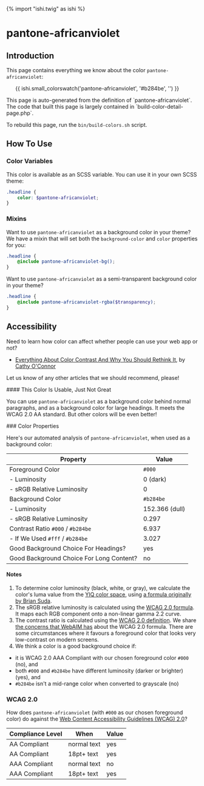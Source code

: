 {% import "ishi.twig" as ishi %}
# pantone-africanviolet

## Introduction

This page contains everything we know about the color `pantone-africanviolet`:

<div class="grid">
    <div class="cell">
        <div class="swatch">
            <ul>
                {{ ishi.small_colorswatch('pantone-africanviolet', '#b284be', '') }}
            </ul>
        </div>
    </div>
</div>

<div class="callout callout--info" markdown="1">
This page is auto-generated from the definition of `pantone-africanviolet`. The code that built this page is largely contained in `build-color-detail-page.php`.

To rebuild this page, run the `bin/build-colors.sh` script.
</div>

## How To Use

### Color Variables

This color is available as an SCSS variable. You can use it in your own SCSS theme:

```scss
.headline {
    color: $pantone-africanviolet;
}
```

### Mixins

Want to use `pantone-africanviolet` as a background color in your theme? We have a mixin that will set both the `background-color` and `color` properties for you:

```scss
.headline {
    @include pantone-africanviolet-bg();
}
```

Want to use `pantone-africanviolet` as a semi-transparent background color in your theme?

```scss
.headline {
    @include pantone-africanviolet-rgba($transparency);
}
```

## Accessibility

Need to learn how color can affect whether people can use your web app or not?

* [Everything About Color Contrast And Why You Should Rethink It](https://www.smashingmagazine.com/2014/10/color-contrast-tips-and-tools-for-accessibility/), by [Cathy O'Connor](http://www.twitter.com/cagocon)

Let us know of any other articles that we should recommend, please!
<div class="callout callout--warning" markdown="1">
#### This Color Is Usable, Just Not Great

You can use `pantone-africanviolet` as a background color behind normal paragraphs, and as a background color for large headings. It meets the WCAG 2.0 AA standard. But other colors will be even better!
</div>
### Color Properties

Here's our automated analysis of `pantone-africanviolet`, when used as a background color:

Property | Value
---------|------
Foreground Color | `#000`
- Luminosity | 0 (dark)
- sRGB Relative Luminosity | 0
Background Color | `#b284be`
- Luminosity | 152.366 (dull)
- sRGB Relative Luminosity | 0.297
Contrast Ratio `#000` / `#b284be` | 6.937
- If We Used `#fff` / `#b284be` | 3.027
Good Background Choice For Headings? | yes
Good Background Choice For Long Content? | no

#### Notes

1. To determine color luminosity (black, white, or gray), we calculate the color's luma value from the [YIQ color space](https://en.wikipedia.org/wiki/YIQ), using [a formula originally by Brian Suda](https://24ways.org/2010/calculating-color-contrast/).
1. The sRGB relative luminosity is calculated using the [WCAG 2.0 formula](https://www.w3.org/TR/WCAG20/#relativeluminancedef). It maps each RGB component onto a non-linear gamma 2.2 curve.
1. The contrast ratio is calculated using the [WCAG 2.0 definition](https://www.w3.org/TR/2008/REC-WCAG20-20081211/#contrast-ratiodef). We share [the concerns that WebAIM has](http://webaim.org/blog/wcag-2-1-feedback/) about the WCAG 2.0 formula. There are some circumstances where it favours a foreground color that looks very low-contrast on modern screens.
1. We think a color is a good background choice if:
  - it is WCAG 2.0 AAA Compliant with our chosen foreground color `#000` (no), and
  - both `#000` and `#b284be` have different luminosity (darker or brighter) (yes), and
  - `#b284be` isn't a mid-range color when converted to grayscale (no)

### WCAG 2.0

How does `pantone-africanviolet` (with `#000` as our chosen foreground color) do against the [Web Content Accessibility Guidelines (WCAG) 2.0](https://www.w3.org/TR/WCAG20/)?

Compliance Level | When | Value
-----------------|------|------
AA Compliant | normal text | yes
AA Compliant | 18pt+ text | yes
AAA Compliant | normal text | no
AAA Compliant | 18pt+ text | yes